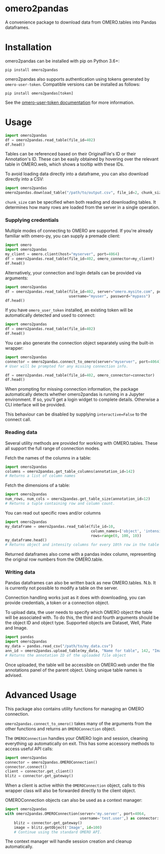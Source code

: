 # omero2pandas

A convenience package to download data from OMERO.tables into Pandas dataframes.

# Installation

omero2pandas can be installed with pip on Python 3.6+:
```
pip install omero2pandas
```
omero2pandas also supports authentication using tokens generated by `omero-user-token`. 
Compatible versions can be installed as follows:
```
pip install omero2pandas[token]
```
See the [omero-user-token documentation](https://github.com/glencoesoftware/omero-user-token) for more information.


# Usage

```python
import omero2pandas
df = omero2pandas.read_table(file_id=402)
df.head()
```

Tables can be referenced based on their OriginalFile's ID or their Annotation's ID. 
These can be easily obtained by hovering over the relevant table in OMERO.web, which shows a tooltip with these IDs.

To avoid loading data directly into a dataframe, you can also download directly into a CSV:

```python
import omero2pandas
omero2pandas.download_table("/path/to/output.csv", file_id=2, chunk_size=1000)
```

`chunk_size` can be specified when both reading and downloading tables. It determines 
how many rows are loaded from the server in a single operation.

### Supplying credentials

Multiple modes of connecting to OMERO are supported. If you're already familiar with omero-py, you can supply a premade client:

```python
import omero
import omero2pandas
my_client = omero.client(host="myserver", port=4064)
df = omero2pandas.read_table(file_id=402, omero_connector=my_client)
df.head()
```

Alternatively, your connection and login details can be provided via arguments:

```python
import omero2pandas
df = omero2pandas.read_table(file_id=402, server="omero.mysite.com", port=4064,
                             username="myuser", password="mypass")
df.head()
```

If you have `omero_user_token` installed, an existing token will be automatically detected and used to connect:

```python
import omero2pandas
df = omero2pandas.read_table(file_id=402)
df.head()
```

You can also generate the connection object separately using the built-in wrapper:
```python
import omero2pandas
connector = omero2pandas.connect_to_omero(server="myserver", port=4064)
# User will be prompted for any missing connection info. 

df = omero2pandas.read_table(file_id=402, omero_connector=connector)
df.head()
```

When prompting for missing connection information, the package automatically detects whether 
omero2pandas is running in a Jupyter environment. If so, you'll get a login widget to complete details.
Otherwise a CLI interface will be provided.

This behaviour can be disabled by supplying `interactive=False` to the connect call.

### Reading data

Several utility methods are provided for working with OMERO.tables. These all support the full range of connection modes.

Fetch the names of the columns in a table:
```python
import omero2pandas
columns = omero2pandas.get_table_columns(annotation_id=142)
# Returns a list of column names
```

Fetch the dimensions of a table:
```python
import omero2pandas
num_rows, num_cols = omero2pandas.get_table_size(annotation_id=12)
# Returns a tuple containing row and column count.
```


You can read out specific rows and/or columns
```python
import omero2pandas
my_dataframe = omero2pandas.read_table(file_id=10, 
                                       column_names=['object', 'intensity'],
                                       rows=range(0, 100, 10))
my_dataframe.head()
# Returns object and intensity columns for every 10th row in the table
```

Returned dataframes also come with a pandas index column, representing the original row numbers from the OMERO.table.

### Writing data

Pandas dataframes can also be written back as new OMERO.tables.
N.b. It is currently not possible to modify a table on the server.

Connection handling works just as it does with downloading, you can 
provide credentials, a token or a connection object.

To upload data, the user needs to specify which OMERO object the table
will be associated with. To do this, the third and fourth arguments 
should be the object ID and object type. Supported objects are Dataset, 
Well, Plate and Image.

```python
import pandas
import omero2pandas
my_data = pandas.read_csv("/path/to/my_data.csv")
ann_id = omero2pandas.upload_table(my_data, "Name for table", 142, "Image")
# Returns the annotation ID of the uploaded file object
```

Once uploaded, the table will be accessible on OMERO.web under the file 
annotations panel of the parent object. Using unique table names is advised.

# Advanced Usage

This package also contains utility functions for managing an OMERO connection.

`omero2pandas.connect_to_omero()` takes many of the arguments from the other functions and returns an `OMEROConnection` object.

The `OMEROConnection` handles your OMERO login and session, cleaning everything up automatically on exit. This has some accessory methods to access useful API calls:

```python
import omero2pandas
connector = omero2pandas.OMEROConnection()
connector.connect()
client = connector.get_client()
blitz = connector.get_gateway()
```
When a client is active within the `OMEROConnection` object, calls to this wrapper class will also be forwarded directly to the client object.

OMEROConnection objects can also be used as a context manager:
```python
import omero2pandas
with omero2pandas.OMEROConnection(server='my.server', port=4064, 
                                  username='test.user',) as connector:
    blitz = connector.get_gateway()
    image = blitz.getObject('Image', id=100)
    # Continue using the standard OMERO API.
```

The context manager will handle session creation and cleanup automatically.
